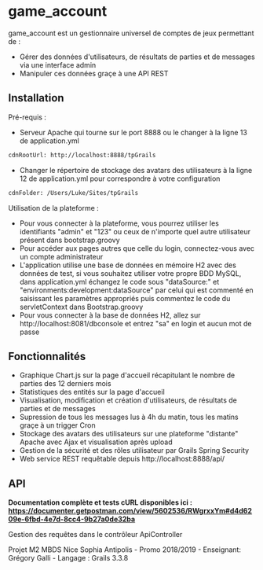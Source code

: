 # game_account
game_account est un gestionnaire universel de comptes de jeux permettant de :
- Gérer des données d'utilisateurs, de résultats de parties et de messages via une interface admin
- Manipuler ces données graçe à une API REST

Installation
-

Pré-requis :
- Serveur Apache qui tourne sur le port 8888 ou le changer à la ligne 13 de application.yml
```sh
cdnRootUrl: http://localhost:8888/tpGrails
```
- Changer le répertoire de stockage des avatars des utilisateurs à la ligne 12 de application.yml pour correspondre à votre configuration
```sh
cdnFolder: /Users/Luke/Sites/tpGrails
```


Utilisation de la plateforme :
- Pour vous connecter à la plateforme, vous pourrez utiliser les identifiants "admin" et "123" ou ceux de n'importe quel autre utilisateur présent dans bootstrap.groovy
- Pour accéder aux pages autres que celle du login, connectez-vous avec un compte administrateur
- L'application utilise une base de données en mémoire H2 avec des données de test, si vous souhaitez utiliser votre propre BDD MySQL, dans application.yml échangez le code sous "dataSource:" et "environments:development:dataSource" par celui qui est commenté en saisissant les paramètres appropriés puis commentez le code du servletContext dans Bootstrap.groovy
- Pour vous connecter à la base de données H2, allez sur http://localhost:8081/dbconsole et entrez "sa" en login et aucun mot de passe

Fonctionnalités
-

- Graphique Chart.js sur la page d'accueil récapitulant le nombre de parties des 12 derniers mois
- Statistiques des entités sur la page d'accueil
- Visualisation, modification et création d'utilisateurs, de résultats de parties et de messages
- Supression de tous les messages lus à 4h du matin, tous les matins graçe à un trigger Cron
- Stockage des avatars des utilisateurs sur une plateforme "distante" Apache avec Ajax et visualisation après upload
- Gestion de la sécurité et des rôles utilisateur par Grails Spring Security
- Web service REST requêtable depuis http://localhost:8888/api/
 
 API
 -
 **Documentation complète et tests cURL disponibles ici : https://documenter.getpostman.com/view/5602536/RWgrxxYm#d4d6209e-6fbd-4e7d-8cc4-9b27a0de32ba**
 
 Gestion des requêtes dans le contrôleur ApiController


Projet M2 MBDS Nice Sophia Antipolis - Promo 2018/2019 - Enseignant: Grégory Galli - Langage : Grails 3.3.8
